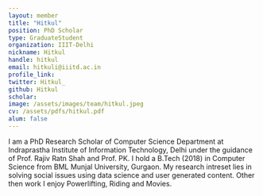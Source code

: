 ```yaml
---
layout: member
title: "Hitkul"
position: PhD Scholar
type: GraduateStudent
organization: IIIT-Delhi
nickname: Hitkul
handle: hitkul
email: hitkuli@iiitd.ac.in
profile_link: 
twitter: Hitkul_
github: Hitkul
scholar: 
image: /assets/images/team/hitkul.jpeg
cv: /assets/pdfs/hitkul.pdf
alum: false
---
```


I am a PhD Research Scholar of Computer Science Department at Indraprastha Institute of Information Technology, Delhi under the guidance of Prof. Rajiv Ratn Shah and Prof. PK. I hold a B.Tech (2018) in Computer Science from BML Munjal University, Gurgaon. My research intreset lies in solving social issues using data science and user generated content. Other then work I enjoy Powerlifting, Riding and Movies.
